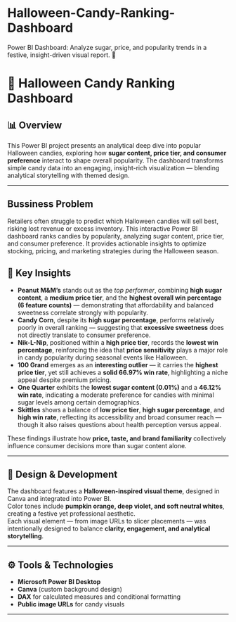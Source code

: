 # Halloween-Candy-Ranking-Dashboard
Power BI Dashboard: Analyze sugar, price, and popularity trends in a festive, insight-driven visual report. 🎃
# 🎃 Halloween Candy Ranking Dashboard  

## 📊 Overview  
This Power BI project presents an analytical deep dive into popular Halloween candies, exploring how **sugar content, price tier, and consumer preference** interact to shape overall popularity. The dashboard transforms simple candy data into an engaging, insight-rich visualization — blending analytical storytelling with themed design.  

---
## Bussiness Problem

Retailers often struggle to predict which Halloween candies will sell best, risking lost revenue or excess inventory. This interactive Power BI dashboard ranks candies by popularity, analyzing sugar content, price tier, and consumer preference. It provides actionable insights to optimize stocking, pricing, and marketing strategies during the Halloween season.


## 🧠 Key Insights  

- **Peanut M&M’s** stands out as the *top performer*, combining **high sugar content**, a **medium price tier**, and the **highest overall win percentage (6 feature counts)** — demonstrating that affordability and balanced sweetness correlate strongly with popularity.  
- **Candy Corn**, despite its **high sugar percentage**, performs relatively poorly in overall ranking — suggesting that **excessive sweetness** does not directly translate to consumer preference.  
- **Nik-L-Nip**, positioned within a **high price tier**, records the **lowest win percentage**, reinforcing the idea that **price sensitivity** plays a major role in candy popularity during seasonal events like Halloween.  
- **100 Grand** emerges as an **interesting outlier** — it carries the **highest price tier**, yet still achieves a **solid 66.97% win rate**, highlighting a niche appeal despite premium pricing.  
- **One Quarter** exhibits the **lowest sugar content (0.01%)** and a **46.12% win rate**, indicating a moderate preference for candies with minimal sugar levels among certain demographics.  
- **Skittles** shows a balance of **low price tier**, **high sugar percentage**, and **high win rate**, reflecting its accessibility and broad consumer reach — though it also raises questions about health perception versus appeal.  

These findings illustrate how **price, taste, and brand familiarity** collectively influence consumer decisions more than sugar content alone.  

---

## 🎨 Design & Development  
The dashboard features a **Halloween-inspired visual theme**, designed in Canva and integrated into Power BI.  
Color tones include **pumpkin orange, deep violet, and soft neutral whites**, creating a festive yet professional aesthetic.  
Each visual element — from image URLs to slicer placements — was intentionally designed to balance **clarity, engagement, and analytical storytelling**.  

---

## ⚙️ Tools & Technologies  
- **Microsoft Power BI Desktop**  
- **Canva** (custom background design)  
- **DAX** for calculated measures and conditional formatting  
- **Public image URLs** for candy visuals  

---




